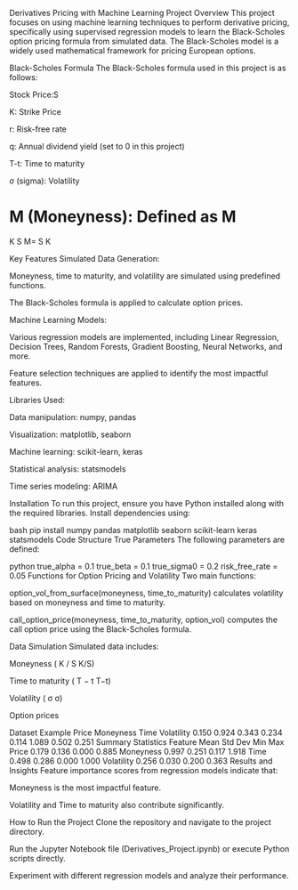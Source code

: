 Derivatives Pricing with Machine Learning
Project Overview
This project focuses on using machine learning techniques to perform derivative pricing, specifically using supervised regression models to learn the Black-Scholes option pricing formula from simulated data. The Black-Scholes model is a widely used mathematical framework for pricing European options.

Black-Scholes Formula
The Black-Scholes formula used in this project is as follows:

 Stock Price:S

K: Strike Price

r: Risk-free rate

q: Annual dividend yield (set to 0 in this project)

T-t: Time to maturity

σ (sigma): Volatility

M (Moneyness): Defined as 
M
=
K
S
M= 
S
K
 

Key Features
Simulated Data Generation:

Moneyness, time to maturity, and volatility are simulated using predefined functions.

The Black-Scholes formula is applied to calculate option prices.

Machine Learning Models:

Various regression models are implemented, including Linear Regression, Decision Trees, Random Forests, Gradient Boosting, Neural Networks, and more.

Feature selection techniques are applied to identify the most impactful features.

Libraries Used:

Data manipulation: numpy, pandas

Visualization: matplotlib, seaborn

Machine learning: scikit-learn, keras

Statistical analysis: statsmodels

Time series modeling: ARIMA

Installation
To run this project, ensure you have Python installed along with the required libraries. Install dependencies using:

bash
pip install numpy pandas matplotlib seaborn scikit-learn keras statsmodels
Code Structure
True Parameters
The following parameters are defined:

python
true_alpha = 0.1
true_beta = 0.1
true_sigma0 = 0.2
risk_free_rate = 0.05
Functions for Option Pricing and Volatility
Two main functions:

option_vol_from_surface(moneyness, time_to_maturity) calculates volatility based on moneyness and time to maturity.

call_option_price(moneyness, time_to_maturity, option_vol) computes the call option price using the Black-Scholes formula.

Data Simulation
Simulated data includes:

Moneyness (
K
/
S
K/S)

Time to maturity (
T
−
t
T−t)

Volatility (
σ
σ)

Option prices

Dataset Example
Price	Moneyness	Time	Volatility
0.150	0.924	0.343	0.234
0.114	1.089	0.502	0.251
Summary Statistics
Feature	Mean	Std Dev	Min	Max
Price	0.179	0.136	0.000	0.885
Moneyness	0.997	0.251	0.117	1.918
Time	0.498	0.286	0.000	1.000
Volatility	0.256	0.030	0.200	0.363
Results and Insights
Feature importance scores from regression models indicate that:

Moneyness is the most impactful feature.

Volatility and Time to maturity also contribute significantly.

How to Run the Project
Clone the repository and navigate to the project directory.

Run the Jupyter Notebook file (Derivatives_Project.ipynb) or execute Python scripts directly.

Experiment with different regression models and analyze their performance.

